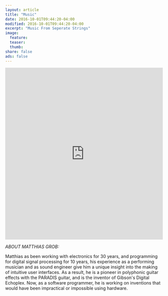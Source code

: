 ```yaml
---
layout: article
title: "Music"
date: 2016-10-01T09:44:20-04:00
modified: 2016-10-01T09:44:20-04:00
excerpt: "Music From Seperate Strings"
image: 
  feature:
  teaser:
  thumb:
share: false
ads: false
---
```


<iframe width="100%" height="550" scrolling="no" frameborder="no" src="https://w.soundcloud.com/player/?url=https%3A//api.soundcloud.com/users/12455059&amp;color=0066cc&amp;auto_play=false&amp;hide_related=false&amp;show_comments=true&amp;show_user=true&amp;show_reposts=false"></iframe>


<i>ABOUT MATTHIAS GROB:</i>

Matthias as been working with electronics for 30 years, and programming for digital signal processing for 10 years, his experience as a performing musician and as sound engineer give him a unique insight into the making of intuitive user interfaces. As a result, he is a pioneer in polyphonic guitar effects with the PARADIS guitar, and is the inventor of Gibson's Digital Echoplex. Now, as a software programmer, he is working on inventions that would have been impractical or impossible using hardware.


